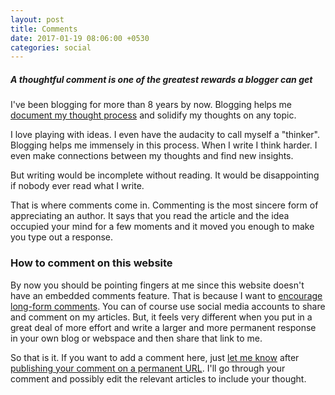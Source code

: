 ```yaml
---
layout: post
title: Comments
date: 2017-01-19 08:06:00 +0530
categories: social
---
```


##### A thoughtful comment is one of the greatest rewards a blogger can get #####

I've been blogging for more than 8 years by now. Blogging helps me [document my thought process](/think-in-open/) and solidify my thoughts on any topic.

I love playing with ideas. I even have the audacity to call myself a "thinker". Blogging helps me immensely in this process. When I write I think harder. I even make connections between my thoughts and find new insights.

But writing would be incomplete without reading. It would be disappointing if nobody ever read what I write.

That is where comments come in. Commenting is the most sincere form of appreciating an author. It says that you read the article and the idea occupied your mind for a few moments and it moved you enough to make you type out a response.

### How to comment on this website ###

By now you should be pointing fingers at me since this website doesn't have an embedded comments feature. That is because I want to [encourage long-form comments](http://learnlearn.in/keep-in-touch/#comments). You can of course use social media accounts to share and comment on my articles. But, it feels very different when you put in a great deal of more effort and write a larger and more permanent response in your own blog or webspace and then share that link to me.

So that is it. If you want to add a comment here, just [let me know](/about/#contact) after [publishing your comment on a permanent URL](/blogs-to-chat/). I'll go through your comment and possibly edit the relevant articles to include your thought.
